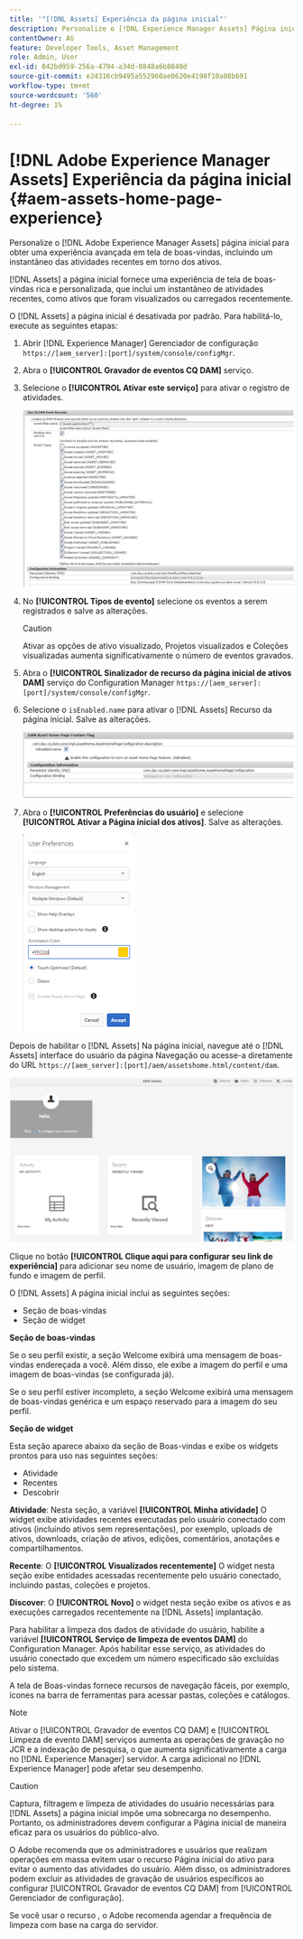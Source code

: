 ```yaml
---
title: '"[!DNL Assets] Experiência da página inicial"'
description: Personalize o [!DNL Experience Manager Assets] Página inicial para obter uma experiência avançada em tela de boas-vindas, incluindo um instantâneo das atividades recentes em torno dos ativos.
contentOwner: AG
feature: Developer Tools, Asset Management
role: Admin, User
exl-id: 042bd959-256a-4794-a34d-0848a6b8840d
source-git-commit: e24316cb9495a552960ae0620e4198f10a08b691
workflow-type: tm+mt
source-wordcount: '560'
ht-degree: 1%

---
```


# [!DNL Adobe Experience Manager Assets] Experiência da página inicial {#aem-assets-home-page-experience}

Personalize o [!DNL Adobe Experience Manager Assets] página inicial para obter uma experiência avançada em tela de boas-vindas, incluindo um instantâneo das atividades recentes em torno dos ativos.

[!DNL Assets] a página inicial fornece uma experiência de tela de boas-vindas rica e personalizada, que inclui um instantâneo de atividades recentes, como ativos que foram visualizados ou carregados recentemente.

O [!DNL Assets] a página inicial é desativada por padrão. Para habilitá-lo, execute as seguintes etapas:

1. Abrir [!DNL Experience Manager] Gerenciador de configuração `https://[aem_server]:[port]/system/console/configMgr`.
1. Abra o **[!UICONTROL Gravador de eventos CQ DAM]** serviço.
1. Selecione o **[!UICONTROL Ativar este serviço]** para ativar o registro de atividades.

   ![chlimage_1-250](assets/chlimage_1-250.png)

1. No **[!UICONTROL Tipos de evento]** selecione os eventos a serem registrados e salve as alterações.

   >[!CAUTION]
   >
   >Ativar as opções de ativo visualizado, Projetos visualizados e Coleções visualizadas aumenta significativamente o número de eventos gravados.

1. Abra o **[!UICONTROL Sinalizador de recurso da página inicial de ativos DAM]** serviço do Configuration Manager `https://[aem_server]:[port]/system/console/configMgr`.
1. Selecione o `isEnabled.name` para ativar o [!DNL Assets] Recurso da página inicial. Salve as alterações.

   ![chlimage_1-251](assets/chlimage_1-251.png)

1. Abra o **[!UICONTROL Preferências do usuário]** e selecione **[!UICONTROL Ativar a Página inicial dos ativos]**. Salve as alterações.

   ![Ativar a página inicial de ativos na caixa de diálogo Preferências do usuário](assets/Annotation-color.png)

Depois de habilitar o [!DNL Assets] Na página inicial, navegue até o [!DNL Assets] interface do usuário da página Navegação ou acesse-a diretamente do URL `https://[aem_server]:[port]/aem/assetshome.html/content/dam`.

![configurar o link de experiência na interface do usuário do Assets](assets/config-experience-link.png)

Clique no botão **[!UICONTROL Clique aqui para configurar seu link de experiência]** para adicionar seu nome de usuário, imagem de plano de fundo e imagem de perfil.

O [!DNL Assets] A página inicial inclui as seguintes seções:

* Seção de boas-vindas
* Seção de widget

**Seção de boas-vindas**

Se o seu perfil existir, a seção Welcome exibirá uma mensagem de boas-vindas endereçada a você. Além disso, ele exibe a imagem do perfil e uma imagem de boas-vindas (se configurada já).

Se o seu perfil estiver incompleto, a seção Welcome exibirá uma mensagem de boas-vindas genérica e um espaço reservado para a imagem do seu perfil.

**Seção de widget**

Esta seção aparece abaixo da seção de Boas-vindas e exibe os widgets prontos para uso nas seguintes seções:

* Atividade
* Recentes
* Descobrir

**Atividade**: Nesta seção, a variável **[!UICONTROL Minha atividade]** O widget exibe atividades recentes executadas pelo usuário conectado com ativos (incluindo ativos sem representações), por exemplo, uploads de ativos, downloads, criação de ativos, edições, comentários, anotações e compartilhamentos.

**Recente**: O **[!UICONTROL Visualizados recentemente]** O widget nesta seção exibe entidades acessadas recentemente pelo usuário conectado, incluindo pastas, coleções e projetos.

**Discover**: O **[!UICONTROL Novo]** o widget nesta seção exibe os ativos e as execuções carregados recentemente na [!DNL Assets] implantação.

Para habilitar a limpeza dos dados de atividade do usuário, habilite a variável **[!UICONTROL Serviço de limpeza de eventos DAM]** do Configuration Manager. Após habilitar esse serviço, as atividades do usuário conectado que excedem um número especificado são excluídas pelo sistema.

A tela de Boas-vindas fornece recursos de navegação fáceis, por exemplo, ícones na barra de ferramentas para acessar pastas, coleções e catálogos.

>[!NOTE]
>
>Ativar o [!UICONTROL Gravador de eventos CQ DAM] e [!UICONTROL Limpeza de evento DAM] serviços aumenta as operações de gravação no JCR e a indexação de pesquisa, o que aumenta significativamente a carga no [!DNL Experience Manager] servidor. A carga adicional no [!DNL Experience Manager] pode afetar seu desempenho.

>[!CAUTION]
>
>Captura, filtragem e limpeza de atividades do usuário necessárias para [!DNL Assets] a página inicial impõe uma sobrecarga no desempenho. Portanto, os administradores devem configurar a Página inicial de maneira eficaz para os usuários do público-alvo.
>
>O Adobe recomenda que os administradores e usuários que realizam operações em massa evitem usar o recurso Página inicial do ativo para evitar o aumento das atividades do usuário. Além disso, os administradores podem excluir as atividades de gravação de usuários específicos ao configurar [!UICONTROL Gravador de eventos CQ DAM] from [!UICONTROL Gerenciador de configuração].
>
>Se você usar o recurso , o Adobe recomenda agendar a frequência de limpeza com base na carga do servidor.
